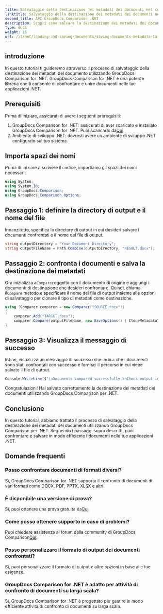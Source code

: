 ```yaml
---
title: Salvataggio della destinazione dei metadati dei documenti nel confronto GroupDocs per .NET
linktitle: Salvataggio della destinazione dei metadati dei documenti nel confronto GroupDocs per .NET
second_title: API GroupDocs.Comparison .NET
description: Scopri come salvare la destinazione dei metadati dei documenti utilizzando GroupDocs Comparison for .NET. Semplici passaggi per un confronto efficiente dei documenti nelle applicazioni .NET.
type: docs
weight: 15
url: /it/net/loading-and-saving-documents/saving-documents-metadata-target/
---
```

## introduzione
In questo tutorial ti guideremo attraverso il processo di salvataggio della destinazione dei metadati del documento utilizzando GroupDocs Comparison for .NET. GroupDocs Comparison for .NET è una potente libreria che ti consente di confrontare e unire documenti nelle tue applicazioni .NET.
## Prerequisiti
Prima di iniziare, assicurati di avere i seguenti prerequisiti:
1.  GroupDocs Comparison for .NET: assicurati di aver scaricato e installato GroupDocs Comparison for .NET. Puoi scaricarlo da[Qui](https://releases.groupdocs.com/comparison/net/).
2. Ambiente di sviluppo .NET: dovresti avere un ambiente di sviluppo .NET configurato sul tuo sistema.

## Importa spazi dei nomi
Prima di iniziare a scrivere il codice, importiamo gli spazi dei nomi necessari:
```csharp
using System;
using System.IO;
using GroupDocs.Comparison;
using GroupDocs.Comparison.Options;
```
## Passaggio 1: definire la directory di output e il nome del file
Innanzitutto, specifica la directory di output in cui desideri salvare i documenti confrontati e il nome del file di output.
```csharp
string outputDirectory = "Your Document Directory";
string outputFileName = Path.Combine(outputDirectory, "RESULT.docx");
```
## Passaggio 2: confronta i documenti e salva la destinazione dei metadati
 Ora inizializza a`Comparer`oggetto con il documento di origine e aggiungi i documenti di destinazione che desideri confrontare. Quindi, chiama il`Compare` metodo e specificare il nome del file di output insieme alle opzioni di salvataggio per clonare il tipo di metadati come destinazione.
```csharp
using (Comparer comparer = new Comparer("SOURCE.docx"))
{
    comparer.Add("TARGET.docx");
    comparer.Compare(outputFileName, new SaveOptions() { CloneMetadataType = MetadataType.Target });
}
```
## Passaggio 3: Visualizza il messaggio di successo
Infine, visualizza un messaggio di successo che indica che i documenti sono stati confrontati con successo e fornisci il percorso in cui viene salvato il file di output.
```csharp
Console.WriteLine($"\nDocuments compared successfully.\nCheck output in {outputDirectory}.");
```
Congratulazioni! Hai salvato correttamente la destinazione dei metadati dei documenti utilizzando GroupDocs Comparison per .NET.

## Conclusione
In questo tutorial, abbiamo trattato il processo di salvataggio della destinazione dei metadati dei documenti utilizzando GroupDocs Comparison per .NET. Seguendo i passaggi sopra descritti, puoi confrontare e salvare in modo efficiente i documenti nelle tue applicazioni .NET.
## Domande frequenti
### Posso confrontare documenti di formati diversi?
Sì, GroupDocs Comparison for .NET supporta il confronto di documenti di vari formati come DOCX, PDF, PPTX, XLSX e altri.
### È disponibile una versione di prova?
 Sì, puoi ottenere una prova gratuita da[Qui](https://releases.groupdocs.com/).
### Come posso ottenere supporto in caso di problemi?
 Puoi chiedere assistenza al forum della community di GroupDocs Comparison[Qui](https://forum.groupdocs.com/c/comparison/12).
### Posso personalizzare il formato di output dei documenti confrontati?
Sì, puoi personalizzare il formato di output e altre opzioni in base alle tue esigenze.
### GroupDocs Comparison for .NET è adatto per attività di confronto di documenti su larga scala?
Sì, GroupDocs Comparison for .NET è progettato per gestire in modo efficiente attività di confronto di documenti su larga scala.